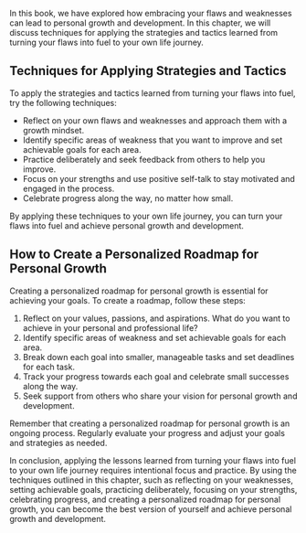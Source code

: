 
In this book, we have explored how embracing your flaws and weaknesses can lead to personal growth and development. In this chapter, we will discuss techniques for applying the strategies and tactics learned from turning your flaws into fuel to your own life journey.

Techniques for Applying Strategies and Tactics
----------------------------------------------

To apply the strategies and tactics learned from turning your flaws into fuel, try the following techniques:

* Reflect on your own flaws and weaknesses and approach them with a growth mindset.
* Identify specific areas of weakness that you want to improve and set achievable goals for each area.
* Practice deliberately and seek feedback from others to help you improve.
* Focus on your strengths and use positive self-talk to stay motivated and engaged in the process.
* Celebrate progress along the way, no matter how small.

By applying these techniques to your own life journey, you can turn your flaws into fuel and achieve personal growth and development.

How to Create a Personalized Roadmap for Personal Growth
--------------------------------------------------------

Creating a personalized roadmap for personal growth is essential for achieving your goals. To create a roadmap, follow these steps:

1. Reflect on your values, passions, and aspirations. What do you want to achieve in your personal and professional life?
2. Identify specific areas of weakness and set achievable goals for each area.
3. Break down each goal into smaller, manageable tasks and set deadlines for each task.
4. Track your progress towards each goal and celebrate small successes along the way.
5. Seek support from others who share your vision for personal growth and development.

Remember that creating a personalized roadmap for personal growth is an ongoing process. Regularly evaluate your progress and adjust your goals and strategies as needed.

In conclusion, applying the lessons learned from turning your flaws into fuel to your own life journey requires intentional focus and practice. By using the techniques outlined in this chapter, such as reflecting on your weaknesses, setting achievable goals, practicing deliberately, focusing on your strengths, celebrating progress, and creating a personalized roadmap for personal growth, you can become the best version of yourself and achieve personal growth and development.
